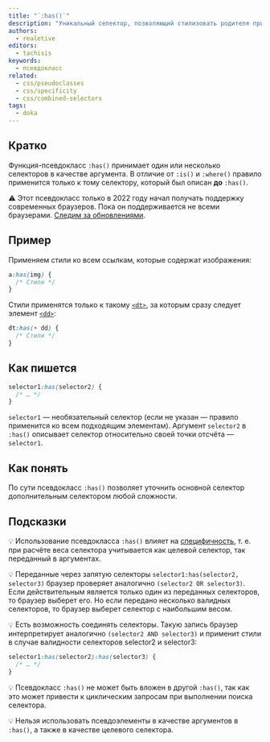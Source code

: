 ```yaml
---
title: "`:has()`"
description: "Уникальный селектор, позволяющий стилизовать родителя при наличии конкретного ребёнка."
authors:
  - realetive
editors:
  - tachisis
keywords:
  - псевдокласс
related:
  - css/pseudoclasses
  - css/specificity
  - css/combined-selectors
tags:
  - doka
---
```


## Кратко

Функция-псевдокласс `:has()` принимает один или несколько селекторов в качестве аргумента. В отличие от `:is()` и `:where()` правило применится только к тому селектору, который был описан **до** `:has()`.

<aside>

⚠️ Этот псевдокласс только в 2022 году начал получать поддержку современных браузеров. Пока он поддерживается не всеми браузерами. [Следим за обновлениями](https://caniuse.com/css-has).

</aside>

## Пример

Применяем стили ко всем ссылкам, которые содержат изображения:

```css
a:has(img) {
  /* Стили */
}
```

Стили применятся только к такому [`<dt>`](/html/dl-dd-dt/), за которым сразу следует элемент [`<dd>`](/html/dl-dd-dt/):

```css
dt:has(+ dd) {
  /* Стили */
}
```

## Как пишется

```css
selector1:has(selector2) {
  /* … */
}
```

`selector1` — необязательный селектор (если не указан — правило применится ко всем подходящим элементам). Аргумент `selector2` в `:has()` описывает селектор относительно своей точки отсчёта — `selector1`.

## Как понять

По сути псевдокласс `:has()` позволяет уточнить основной селектор дополнительным селектором любой сложности.

## Подсказки

💡 Использование псевдокласса `:has()` влияет на [специфичность](/css/specificity/), т. е. при расчёте веса селектора учитывается как целевой селектор, так переданный в аргументах.

💡 Переданные через запятую селекторы `selector1:has(selector2, selector3)` браузер проверяет аналогично `(selector2 OR selector3)`. Если действительным является только один из переданных селекторов, то браузер выберет его. Но если передано несколько валидных селекторов, то браузер выберет селектор с наибольшим весом.

💡 Есть возможность соединять селекторы. Такую запись браузер интерпретирует аналогично `(selector2 AND selector3)` и применит стили в случае валидности селекторов selector2 и selector3:

```css
selector1:has(selector2):has(selector3) {
  /* … */
}
```

💡 Псевдокласс `:has()` не может быть вложен в другой `:has()`, так как это может привести к циклическим запросам при выполнении поиска селектора.

💡 Нельзя использовать псевдоэлементы в качестве аргументов в `:has()`, а также в качестве целевого селектора.
